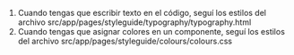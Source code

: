 1. Cuando tengas que escribir texto en el código, seguí los estilos del archivo src/app/pages/styleguide/typography/typography.html
2. Cuando tengas que asignar colores en un componente, seguí los estilos del archivo src/app/pages/styleguide/colours/colours.css
